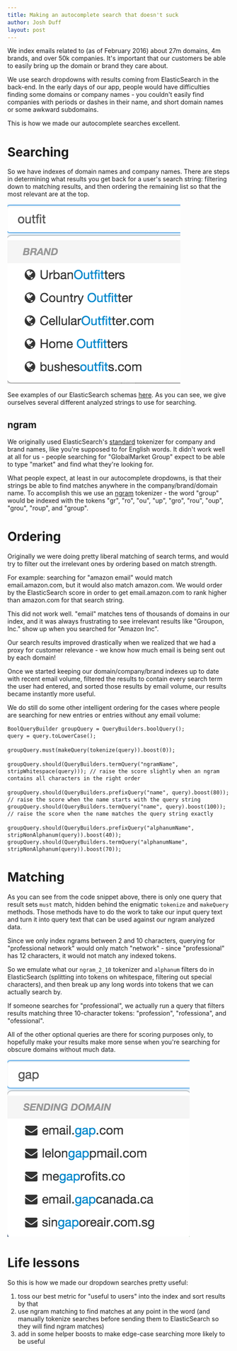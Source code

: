 ```yaml
---
title: Making an autocomplete search that doesn't suck
author: Josh Duff
layout: post
---
```


We index emails related to (as of February 2016) about 27m domains, 4m brands, and over 50k companies.  It's important that our customers be able to easily bring up the domain or brand they care about.

We use search dropdowns with results coming from ElasticSearch in the back-end.  In the early days of our app, people would have difficulties finding some domains or company names - you couldn't easily find companies with periods or dashes in their name, and short domain names or some awkward subdomains.

This is how we made our autocomplete searches excellent.

# Searching

So we have indexes of domain names and company names.  There are steps in determining what results you get back for a user's search string: filtering down to matching results, and then ordering the remaining list so that the most relevant are at the top.

![Brand Autocomplete Image](/assets/brand-autocomplete.png)

See examples of our ElasticSearch schemas [here](https://gist.github.com/TehShrike/4dbc9fbad7243faae615).  As you can see, we give ourselves several different analyzed strings to use for searching.

## ngram

We originally used ElasticSearch's [standard](https://www.elastic.co/guide/en/elasticsearch/reference/current/analysis-standard-tokenizer.html) tokenizer for company and brand names, like you're supposed to for English words.  It didn't work well at all for us - people searching for "GlobalMarket Group" expect to be able to type "market" and find what they're looking for.

What people expect, at least in our autocomplete dropdowns, is that their strings be able to find matches anywhere in the company/brand/domain name.  To accomplish this we use an [ngram](https://www.elastic.co/guide/en/elasticsearch/reference/current/analysis-ngram-tokenizer.html) tokenizer - the word "group" would be indexed with the tokens "gr", "ro", "ou", "up", "gro", "rou", "oup", "grou", "roup", and "group".

# Ordering

Originally we were doing pretty liberal matching of search terms, and would try to filter out the irrelevant ones by ordering based on match strength.

For example: searching for "amazon email" would match email.amazon.com, but it would also match amazon.com.  We would order by the ElasticSearch score in order to get email.amazon.com to rank higher than amazon.com for that search string.

This did not work well.  "email" matches tens of thousands of domains in our index, and it was always frustrating to see irrelevant results like "Groupon, Inc." show up when you searched for "Amazon Inc".

Our search results improved drastically when we realized that we had a proxy for customer relevance - we know how much email is being sent out by each domain!

Once we started keeping our domain/company/brand indexes up to date with recent email volume, filtered the results to contain every search term the user had entered, and sorted those results by email volume, our results became instantly more useful.

We do still do some other intelligent ordering for the cases where people are searching for new entries or entries without any email volume:

```
BoolQueryBuilder groupQuery = QueryBuilders.boolQuery();
query = query.toLowerCase();

groupQuery.must(makeQuery(tokenize(query)).boost(0));

groupQuery.should(QueryBuilders.termQuery("ngramName", stripWhitespace(query))); // raise the score slightly when an ngram contains all characters in the right order

groupQuery.should(QueryBuilders.prefixQuery("name", query).boost(80)); // raise the score when the name starts with the query string
groupQuery.should(QueryBuilders.termQuery("name", query).boost(100)); // raise the score when the name matches the query string exactly

groupQuery.should(QueryBuilders.prefixQuery("alphanumName", stripNonAlphanum(query)).boost(40));
groupQuery.should(QueryBuilders.termQuery("alphanumName", stripNonAlphanum(query)).boost(70));

```

# Matching

As you can see from the code snippet above, there is only one query that result sets `must` match, hidden behind the enigmatic `tokenize` and `makeQuery` methods.  Those methods have to do the work to take our input query text and turn it into query text that can be used against our ngram analyzed data.

Since we only index ngrams between 2 and 10 characters, querying for "professional network" would only match "network" - since "professional" has 12 characters, it would not match any indexed tokens.

So we emulate what our `ngram_2_10` tokenizer and `alphanum` filters do in ElasticSearch (splitting into tokens on whitespace, filtering out special characters), and then break up any long words into tokens that we can actually search by.

If someone searches for "professional", we actually run a query that filters results matching three 10-character tokens: "profession", "rofessiona", and "ofessional".

All of the other optional queries are there for scoring purposes only, to hopefully make your results make more sense when you're searching for obscure domains without much data.

![Domain Autocomplete Image](/assets/domain-autocomplete.png)

# Life lessons

So this is how we made our dropdown searches pretty useful:

1. toss our best metric for "useful to users" into the index and sort results by that
2. use ngram matching to find matches at any point in the word (and manually tokenize searches before sending them to ElasticSearch so they will find ngram matches)
3. add in some helper boosts to make edge-case searching more likely to be useful
